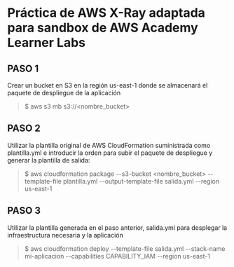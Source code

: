 # Práctica de AWS X-Ray adaptada para sandbox de AWS Academy Learner Labs

## PASO 1
Crear un bucket en S3 en la región us-east-1 donde se almacenará el paquete de despliegue de la aplicación

  > $ aws s3 mb s3://<nombre_bucket>

## PASO 2
Utilizar la plantilla original de AWS CloudFormation suministrada como plantilla.yml e introducir la orden para subir el paquete de despliegue y generar la plantilla de salida:

  > $ aws cloudformation package --s3-bucket <nombre_bucket> --template-file plantilla.yml --output-template-file salida.yml --region us-east-1

## PASO 3
Utilizar la plantilla generada en el paso anterior, salida.yml para desplegar la infraestructura necesaria y la aplicación

  > $ aws cloudformation deploy --template-file salida.yml --stack-name mi-aplicacion --capabilities CAPABILITY_IAM --region us-east-1
